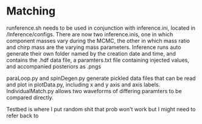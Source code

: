 # Matching
runference.sh needs to be used in conjunction with inference.ini, located in /Inference/configs. There are now two inference.inis, one in which component masses vary during the MCMC, the other in which mass ratio and chirp mass are the varying mass parameters. Inference runs auto generate their own folder named by the creation date and time, and contains the .hdf data file, a paramters.txt file containing injected values, and accompanied posteriors as .pngs

paraLoop.py and spinDegen.py generate pickled data files that can be read and plot in plotData.py, including x and y axis and axis labels. IndividualMatch.py allows two waveforms of differing paramters to be compared directly.

Testbed is where I put random shit that prob won't work but I might need to refer back to

